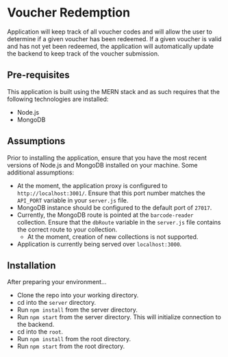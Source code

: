 # Voucher Redemption

Application will keep track of all voucher codes and will allow the user to determine if a given voucher has been redeemed. If a given voucher is valid and has not yet been redeemed, the application will automatically update the backend to keep track of the voucher submission.

## Pre-requisites

This application is built using the MERN stack and as such requires that the following technologies are installed:

* Node.js
* MongoDB

## Assumptions

Prior to installing the application, ensure that you have the most recent versions of Node.js and MongoDB installed on your machine. Some additional assumptions:

* At the moment, the application proxy is configured to `http://localhost:3001/`. Ensure that this port number matches the `API_PORT` variable in your `server.js` file.
* MongoDB instance should be configured to the default port of `27017`.
* Currently, the MongoDB route is pointed at the `barcode-reader` collection. Ensure that the `dbRoute` variable in the `server.js` file contains the correct route to your collection.
    * At the moment, creation of new collections is not supported.
* Application is currently being served over `localhost:3000`.

## Installation

After preparing your environment...

* Clone the repo into your working directory.
* cd into the `server` directory.
* Run `npm install` from the server directory.
* Run `npm start` from the server directory. This will initialize connection to the backend.
* cd into the `root`.
* Run `npm install` from the root directory.
* Run `npm start` from the root directory.